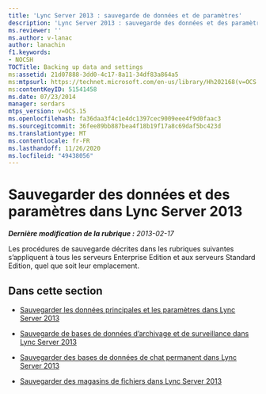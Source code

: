 ```yaml
---
title: 'Lync Server 2013 : sauvegarde de données et de paramètres'
description: 'Lync Server 2013 : sauvegarde des données et des paramètres.'
ms.reviewer: ''
ms.author: v-lanac
author: lanachin
f1.keywords:
- NOCSH
TOCTitle: Backing up data and settings
ms:assetid: 21d07888-3dd0-4c17-8a11-34df83a864a5
ms:mtpsurl: https://technet.microsoft.com/en-us/library/Hh202168(v=OCS.15)
ms:contentKeyID: 51541458
ms.date: 07/23/2014
manager: serdars
mtps_version: v=OCS.15
ms.openlocfilehash: fa36daa3f4c1e4dc1397cec9009eee4f9d0faac3
ms.sourcegitcommit: 36fee89bb887bea4f18b19f17a8c69daf5bc423d
ms.translationtype: MT
ms.contentlocale: fr-FR
ms.lasthandoff: 11/26/2020
ms.locfileid: "49438056"
---
```

# <a name="backing-up-data-and-settings-in-lync-server-2013"></a>Sauvegarder des données et des paramètres dans Lync Server 2013

<div data-xmlns="http://www.w3.org/1999/xhtml">

<div class="topic" data-xmlns="http://www.w3.org/1999/xhtml" data-msxsl="urn:schemas-microsoft-com:xslt" data-cs="https://msdn.microsoft.com/">

<div data-asp="https://msdn2.microsoft.com/asp">



</div>

<div id="mainSection">

<div id="mainBody">

<span> </span>

_**Dernière modification de la rubrique :** 2013-02-17_

Les procédures de sauvegarde décrites dans les rubriques suivantes s’appliquent à tous les serveurs Enterprise Edition et aux serveurs Standard Edition, quel que soit leur emplacement.

<div>

## <a name="in-this-section"></a>Dans cette section

  - [Sauvegarder les données principales et les paramètres dans Lync Server 2013](lync-server-2013-backing-up-core-data-and-settings.md)

  - [Sauvegarde de bases de données d’archivage et de surveillance dans Lync Server 2013](lync-server-2013-backing-up-archiving-and-monitoring-databases.md)

  - [Sauvegarder des bases de données de chat permanent dans Lync Server 2013](lync-server-2013-backing-up-persistent-chat-databases.md)

  - [Sauvegarder des magasins de fichiers dans Lync Server 2013](lync-server-2013-backing-up-file-stores.md)

</div>

</div>

<span> </span>

</div>

</div>

</div>


